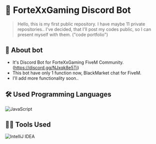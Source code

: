 # 🤖 ForteXxGaming Discord Bot
> Hello, this is my first public repository. I have maybe 11 private repositories.. I've decided, that I'll post my codes public, so I can present myself with them. ("code portfolio")

## 📖 About bot

* It's Discord Bot for ForteXxGaming FiveM Community. (https://discord.gg/NJxqk8e5Tj)
* This bot have only 1 function now, BlackMarket chat for FiveM.
* I'll add more functionality soon..

## 🛠 Used Programming Languages

![JavaScript](https://img.shields.io/badge/-JavaScript-05122A?style=flat&logo=javascript)

## 👨‍💻 Tools Used

![IntelliJ IDEA](https://img.shields.io/badge/-IntelliJ-05122A?style=flat&logo=intellij-idea)
